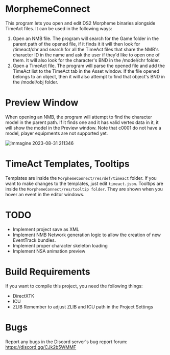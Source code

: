 # MorphemeConnect
This program lets you open and edit DS2 Morpheme binaries alongside TimeAct files.
It can be used in the following ways:
1) Open an NMB file. The program will search for the Game folder in the parent path of the opened file, if it finds it it will then look for /timeact/chr and search for all the TimeAct files that share the NMB's character ID in the name and ask the user if they'd like to open one of them. It will also look for the character's BND in the /model/chr folder.
2) Open a TimeAct file. The program will parse the opened file and add the TimeAct list to the TimeAct tab in the Asset window. If the file opened belongs to an object, then it will also attempt to find that object's BND in the /model/obj folder.

# Preview Window
When opening an NMB, the program will attempt to find the character model in the parent path. If it finds one and it has valid vertex data in it, it will show the model in the Preview window. Note that c0001 do not have a model, player equipments are not supported yet.

![Immagine 2023-08-31 211346](https://github.com/LordRadai/MorphemeConnect/assets/22768664/9eac1a67-eb14-4d2b-a3b1-c18dcf99c0b0)

# TimeAct Templates, Tooltips
Templates are inside the `MorphemeConnect/res/def/timeact` folder. If you want to make changes to the templates, just edit `timeact.json`.
Tooltips are inside the `MorphemeConnect/res/tooltip folder`. They are shown when you hover an event in the editor windows.

# TODO
* Implement project save as XML
* Implement NMB Network generation logic to allow the creation of new EventTrack bundles.
* Implement proper character skeleton loading
* Implement NSA animation preview

# Build Requirements
If you want to compile this project, you need the following things:
* DirectXTK
* ICU
* ZLIB
Remember to adjust ZLIB and ICU path in the Project Settings

# Bugs
Report any bugs in the Discord server's bug report forum: https://discord.gg/CJk2b5WMMF

